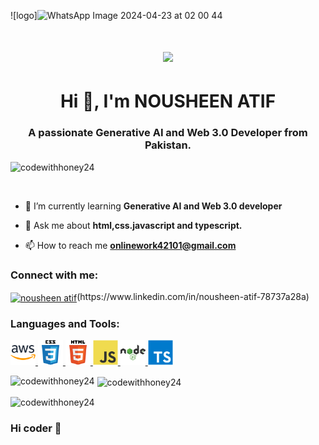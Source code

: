 ![logo]![WhatsApp Image 2024-04-23 at 02 00 44](https://github.com/codewithhoney24/codewithhoney24/assets/161060487/c4b05021-640d-4e4b-a9f5-a98fad1212c7)
<h1 align="center">
  <a href="https://git.io/typing-svg">
    <img src="https://readme-typing-svg.herokuapp.com/?lines=Hello,+There👋🏻;This+is+Nousheen+Atif..;&center=true&size=25">
  </a>
</h1>
<h1 align="center">Hi 👋, I'm NOUSHEEN ATIF</h1>

<h3 align="center">A passionate Generative AI and Web 3.0 Developer from Pakistan.</h3>


<p align="left"> <img src="https://komarev.com/ghpvc/?username=codewithhoney24&label=Profile%20views&color=0e75b6&style=flat" alt="codewithhoney24" /> </p>

<p align="left"> <a href="https://twitter.com/" target="blank"><img src="https://img.shields.io/twitter/follow/?logo=twitter&style=for-the-badge" alt="" /></a> </p>

- 🌱 I’m currently learning **Generative AI and Web 3.0 developer**

- 💬 Ask me about **html,css.javascript and typescript.**

- 📫 How to reach me **onlinework42101@gmail.com**

<h3 align="left">Connect with me:</h3>
<p align="left">
<a href="https://linkedin.com/in/nousheen atif" target="blank"><img align="center" src="https://raw.githubusercontent.com/rahuldkjain/github-profile-readme-generator/master/src/images/icons/Social/linked-in-alt.svg" alt="nousheen atif" height="30" width="40"   /></a>(https://www.linkedin.com/in/nousheen-atif-78737a28a)
</p>

<h3 align="left">Languages and Tools:</h3>
<p align="left"> <a href="https://aws.amazon.com" target="_blank" rel="noreferrer"> <img src="https://raw.githubusercontent.com/devicons/devicon/master/icons/amazonwebservices/amazonwebservices-original-wordmark.svg" alt="aws" width="40" height="40"/> </a> <a href="https://www.w3schools.com/css/" target="_blank" rel="noreferrer"> <img src="https://raw.githubusercontent.com/devicons/devicon/master/icons/css3/css3-original-wordmark.svg" alt="css3" width="40" height="40"/> </a> <a href="https://www.w3.org/html/" target="_blank" rel="noreferrer"> <img src="https://raw.githubusercontent.com/devicons/devicon/master/icons/html5/html5-original-wordmark.svg" alt="html5" width="40" height="40"/> </a> <a href="https://developer.mozilla.org/en-US/docs/Web/JavaScript" target="_blank" rel="noreferrer"> <img src="https://raw.githubusercontent.com/devicons/devicon/master/icons/javascript/javascript-original.svg" alt="javascript" width="40" height="40"/> </a> <a href="https://nodejs.org" target="_blank" rel="noreferrer"> <img src="https://raw.githubusercontent.com/devicons/devicon/master/icons/nodejs/nodejs-original-wordmark.svg" alt="nodejs" color="light blue" width="40" height="40"/> </a> <a href="https://www.typescriptlang.org/" target="_blank" rel="noreferrer"> <img src="https://raw.githubusercontent.com/devicons/devicon/master/icons/typescript/typescript-original.svg" alt="typescript" color="light blue" width="40" height="40"/> </a> </p>

<p><img align="left" src="https://github-readme-stats.vercel.app/api/top-langs?username=codewithhoney24&show_icons=true&locale=en&layout=compact" alt="codewithhoney24" /></p>

<p>&nbsp;<img align="center" src="https://github-readme-stats.vercel.app/api?username=codewithhoney24&show_icons=true&locale=en" alt="codewithhoney24" /></p>

<p><img align="center" src="https://github-readme-streak-stats.herokuapp.com/?user=codewithhoney24&" alt="codewithhoney24" /></p>

### Hi coder 👋

<!--
**codewithhoney24/codewithhoney24** is a ✨ _special_ ✨ repository because its `README.md` (this file) appears on your GitHub profile.

Here are some ideas to get you started:

- 🔭 I’m currently working on ...
- 🌱 I’m currently learning ...
- 👯 I’m looking to collaborate on ...
- 🤔 I’m looking for help with ...
- 💬 Ask me about ...
- 📫 How to reach me: ...
- 😄 Pronouns: ...
- ⚡ Fun fact: ...
-->
